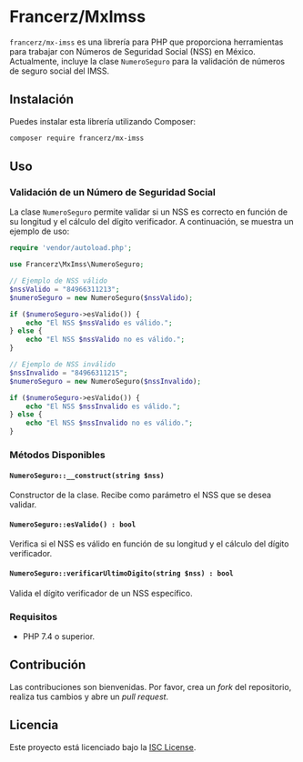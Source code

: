 # Francerz/MxImss

`francerz/mx-imss` es una librería para PHP que proporciona herramientas para trabajar con Números de Seguridad Social (NSS) en México. Actualmente, incluye la clase `NumeroSeguro` para la validación de números de seguro social del IMSS.

## Instalación

Puedes instalar esta librería utilizando Composer:

```bash
composer require francerz/mx-imss
```

## Uso

### Validación de un Número de Seguridad Social

La clase `NumeroSeguro` permite validar si un NSS es correcto en función de su longitud y el cálculo del dígito verificador. A continuación, se muestra un ejemplo de uso:

```php
require 'vendor/autoload.php';

use Francerz\MxImss\NumeroSeguro;

// Ejemplo de NSS válido
$nssValido = "84966311213";
$numeroSeguro = new NumeroSeguro($nssValido);

if ($numeroSeguro->esValido()) {
    echo "El NSS $nssValido es válido.";
} else {
    echo "El NSS $nssValido no es válido.";
}

// Ejemplo de NSS inválido
$nssInvalido = "84966311215";
$numeroSeguro = new NumeroSeguro($nssInvalido);

if ($numeroSeguro->esValido()) {
    echo "El NSS $nssInvalido es válido.";
} else {
    echo "El NSS $nssInvalido no es válido.";
}
```

### Métodos Disponibles

#### `NumeroSeguro::__construct(string $nss)`

Constructor de la clase. Recibe como parámetro el NSS que se desea validar.

#### `NumeroSeguro::esValido() : bool`

Verifica si el NSS es válido en función de su longitud y el cálculo del dígito verificador.

#### `NumeroSeguro::verificarUltimoDigito(string $nss) : bool`

Valida el dígito verificador de un NSS específico.

### Requisitos

- PHP 7.4 o superior.

## Contribución

Las contribuciones son bienvenidas. Por favor, crea un *fork* del repositorio, realiza tus cambios y abre un *pull request*.

## Licencia

Este proyecto está licenciado bajo la [ISC License](LICENSE).
